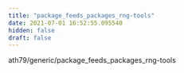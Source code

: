 ```yaml
---
title: "package_feeds_packages_rng-tools"
date: 2021-07-01 16:52:55.095540
hidden: false
draft: false
---
```


ath79/generic/package_feeds_packages_rng-tools


